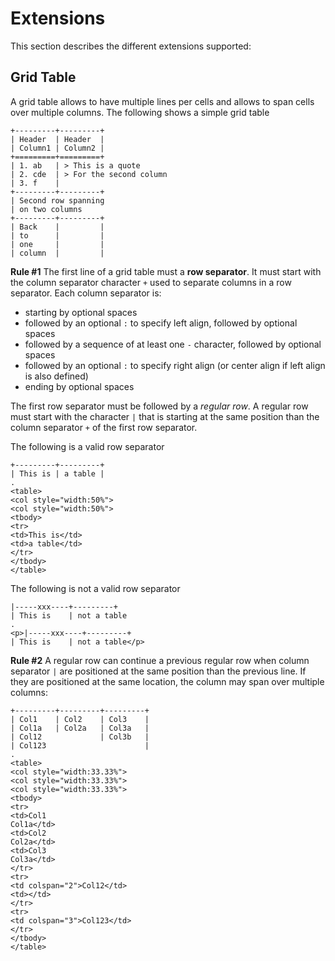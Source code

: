 # Extensions

This section describes the different extensions supported:

## Grid Table

A grid table allows to have multiple lines per cells and allows to span cells over multiple columns. The following shows a simple grid table  

```
+---------+---------+
| Header  | Header  |
| Column1 | Column2 |
+=========+=========+
| 1. ab   | > This is a quote
| 2. cde  | > For the second column 
| 3. f    |
+---------+---------+
| Second row spanning
| on two columns
+---------+---------+
| Back    |         |
| to      |         |
| one     |         |
| column  |         | 
```

**Rule #1**
The first line of a grid table must a **row separator**. It must start with the column separator character `+` used to separate columns in a row separator. Each column separator is:
  - starting by optional spaces
  - followed by an optional `:` to specify left align, followed by optional spaces
  - followed by a sequence of at least one `-` character, followed by optional spaces
  - followed by an optional `:` to specify right align (or center align if left align is also defined)
  - ending by optional spaces

The first row separator must be followed by a *regular row*. A regular row must start with the character `|` that is starting at the same position than the column separator `+` of the first row separator.


The following is a valid row separator 

```````````````````````````````` example
+---------+---------+
| This is | a table |
.
<table>
<col style="width:50%">
<col style="width:50%">
<tbody>
<tr>
<td>This is</td>
<td>a table</td>
</tr>
</tbody>
</table>
````````````````````````````````


The following is not a valid row separator 
```````````````````````````````` example
|-----xxx----+---------+
| This is    | not a table
.
<p>|-----xxx----+---------+
| This is    | not a table</p>
````````````````````````````````

**Rule #2**
A regular row can continue a previous regular row when column separator `|` are positioned at the same  position than the previous line. If they are positioned at the same location, the column may span over multiple columns:

```````````````````````````````` example
+---------+---------+---------+
| Col1    | Col2    | Col3    |
| Col1a   | Col2a   | Col3a   |
| Col12             | Col3b   |
| Col123                      |
.
<table>
<col style="width:33.33%">
<col style="width:33.33%">
<col style="width:33.33%">
<tbody>
<tr>
<td>Col1
Col1a</td>
<td>Col2
Col2a</td>
<td>Col3
Col3a</td>
</tr>
<tr>
<td colspan="2">Col12</td>
<td></td>
</tr>
<tr>
<td colspan="3">Col123</td>
</tr>
</tbody>
</table>
````````````````````````````````
